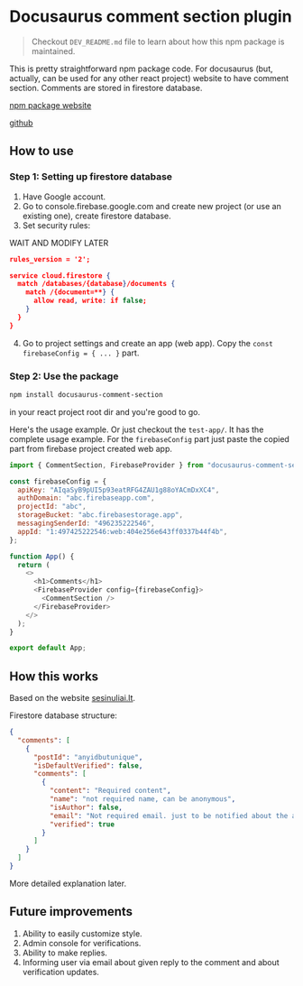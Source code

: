 # Docusaurus comment section plugin

> Checkout `DEV_README.md` file to learn about how this npm package is maintained.

This is pretty straightforward npm package code. For docusaurus (but, actually, can be used for any other react project) website to have comment section. Comments are stored in firestore database.

[npm package website](https://www.npmjs.com/package/docusaurus-comment-section)

[github](https://github.com/naglissul/docusaurus-comment-section)

## How to use

### Step 1: Setting up firestore database

1. Have Google account.
2. Go to console.firebase.google.com and create new project (or use an existing one), create firestore database.
3. Set security rules:

WAIT AND MODIFY LATER

```json
rules_version = '2';

service cloud.firestore {
  match /databases/{database}/documents {
    match /{document=**} {
      allow read, write: if false;
    }
  }
}
```

4. Go to project settings and create an app (web app). Copy the `const firebaseConfig = { ... }` part.

### Step 2: Use the package

```bash
npm install docusaurus-comment-section
```

in your react project root dir and you're good to go.

Here's the usage example. Or just checkout the `test-app/`. It has the complete usage example. For the `firebaseConfig` part just paste the copied part from firebase project created web app.

```js
import { CommentSection, FirebaseProvider } from "docusaurus-comment-section";

const firebaseConfig = {
  apiKey: "AIqaSyB9pUI5p93eatRFG4ZAU1g88oYACmDxXC4",
  authDomain: "abc.firebaseapp.com",
  projectId: "abc",
  storageBucket: "abc.firebasestorage.app",
  messagingSenderId: "496235222546",
  appId: "1:497425222546:web:404e256e643ff0337b44f4b",
};

function App() {
  return (
    <>
      <h1>Comments</h1>
      <FirebaseProvider config={firebaseConfig}>
        <CommentSection />
      </FirebaseProvider>
    </>
  );
}

export default App;
```

## How this works

Based on the website [sesinuliai.lt](https://sesinuliai.lt).

Firestore database structure:

```json
{
  "comments": [
    {
      "postId": "anyidbutunique",
      "isDefaultVerified": false,
      "comments": [
        {
          "content": "Required content",
          "name": "not required name, can be anonymous",
          "isAuthor": false,
          "email": "Not required email. just to be notified about the answer",
          "verified": true
        }
      ]
    }
  ]
}
```

More detailed explanation later.

## Future improvements

1. Ability to easily customize style.
2. Admin console for verifications.
3. Ability to make replies.
4. Informing user via email about given reply to the comment and about verification updates.
